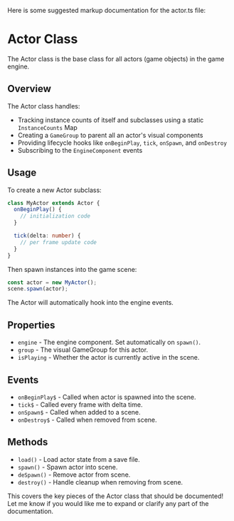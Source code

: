 Here is some suggested markup documentation for the actor.ts file:

# Actor Class

The Actor class is the base class for all actors (game objects) in the game engine.

## Overview

The Actor class handles:

- Tracking instance counts of itself and subclasses using a static `InstanceCounts` Map
- Creating a `GameGroup` to parent all an actor's visual components
- Providing lifecycle hooks like `onBeginPlay`, `tick`, `onSpawn`, and `onDestroy`
- Subscribing to the `EngineComponent` events

## Usage

To create a new Actor subclass:

```ts
class MyActor extends Actor {
  onBeginPlay() {
    // initialization code
  }

  tick(delta: number) {
    // per frame update code
  }
}
```

Then spawn instances into the game scene:

```ts
const actor = new MyActor();
scene.spawn(actor);
```

The Actor will automatically hook into the engine events.

## Properties

- `engine` - The engine component. Set automatically on `spawn()`.
- `group` - The visual GameGroup for this actor.
- `isPlaying` - Whether the actor is currently active in the scene.

## Events

- `onBeginPlay$` - Called when actor is spawned into the scene.
- `tick$` - Called every frame with delta time.
- `onSpawn$` - Called when added to a scene.
- `onDestroy$` - Called when removed from scene.

## Methods

- `load()` - Load actor state from a save file.
- `spawn()` - Spawn actor into scene.
- `deSpawn()` - Remove actor from scene.
- `destroy()` - Handle cleanup when removing from scene.

This covers the key pieces of the Actor class that should be documented! Let me know if you would like me to expand or clarify any part of the documentation.
